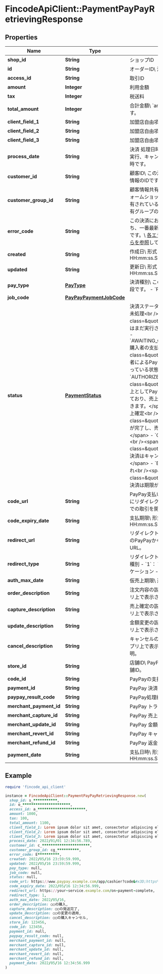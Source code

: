 # FincodeApiClient::PaymentPayPayRetrievingResponse

## Properties

| Name | Type | Description | Notes |
| ---- | ---- | ----------- | ----- |
| **shop_id** | **String** | ショップID  | [optional] |
| **id** | **String** | オーダーID\\ 決済情報のIDです。  | [optional] |
| **access_id** | **String** | 取引ID  | [optional] |
| **amount** | **Integer** | 利用金額  | [optional] |
| **tax** | **Integer** | 税送料  | [optional] |
| **total_amount** | **Integer** | 合計金額\\ &#x60;amount&#x60;と&#x60;tax&#x60;の合計値です。  | [optional] |
| **client_field_1** | **String** | 加盟店自由項目 1  | [optional] |
| **client_field_2** | **String** | 加盟店自由項目 2  | [optional] |
| **client_field_3** | **String** | 加盟店自由項目 3  | [optional] |
| **process_date** | **String** | 決済 処理日時\\ 決済の各種処理（決済実行、キャンセルなど）が行われた日時です。  | [optional] |
| **customer_id** | **String** | 顧客ID\\ この決済の請求先となる顧客情報のIDです。  | [optional] |
| **customer_group_id** | **String** | 顧客情報共有グループID\\ プラットフォームショップにおいて顧客情報が共有されている場合、顧客が所属する共有グループのIDです。  | [optional] |
| **error_code** | **String** | この決済において発生したエラーのうち、一番最新のエラーのエラーコードです。\\ [各エラーコードの定義はこちらを参照](https://docs.fincode.jp/develop_support/error)して確認できます。  | [optional] |
| **created** | **String** | 作成日\\ 形式：&#x60;yyyy/MM/dd HH:mm:ss.SSS&#x60;  | [optional] |
| **updated** | **String** | 更新日\\ 形式：&#x60;yyyy/MM/dd HH:mm:ss.SSS&#x60;  | [optional] |
| **pay_type** | [**PayType**](PayType.md) | 決済種別\\ この決済で利用する決済手段です。  - &#x60;Paypay&#x60;: PayPay  | [optional] |
| **job_code** | [**PayPayPaymentJobCode**](PayPayPaymentJobCode.md) |  | [optional] |
| **status** | [**PaymentStatus**](PaymentStatus.md) | 決済ステータス  - &#x60;UNPROCESSED&#x60;: 未処理&lt;br /&gt;&lt;span class&#x3D;\&quot;smallText\&quot;&gt;請求はまだ実行されていません。&lt;/span&gt; - &#x60;AWAITING_CUSTOMER_PAYMENT&#x60;: 購入者の支払い待ち&lt;br /&gt;&lt;span class&#x3D;\&quot;smallText\&quot;&gt;購入者によるPayPay上での取引承認を待っている状態。&lt;/span&gt; - &#x60;AUTHORIZED&#x60;: 仮売上&lt;br /&gt;&lt;span class&#x3D;\&quot;smallText\&quot;&gt;仮売上としてPayPay残高の確保が完了しており、売上確定により請求を完了できます。&lt;/span&gt; - &#x60;CAPTURED&#x60;: 売上確定&lt;br /&gt;&lt;span class&#x3D;\&quot;smallText\&quot;&gt;請求が完了し、売上が確定しています。&lt;/span&gt; - &#x60;CANCELED&#x60;: キャンセル&lt;br /&gt;&lt;span class&#x3D;\&quot;smallText\&quot;&gt;この決済はキャンセルされました。&lt;/span&gt; - &#x60;EXPIRED&#x60;: 決済の期限切れ&lt;br /&gt;&lt;span class&#x3D;\&quot;smallText\&quot;&gt;この決済は期限が切れています。&lt;/span&gt;  | [optional] |
| **code_url** | **String** | PayPay支払いURL\\ 購入者をこのURLにリダイレクトすることでPayPay上での取引を開始します。  | [optional] |
| **code_expiry_date** | **String** | 支払期限\\ 形式： &#x60;yyyy/MM/dd HH:mm:ss.SSS&#x60;  | [optional] |
| **redirect_url** | **String** | リダイレクトURL\\ 決済が完了した際のPayPayからのリダイレクト先URL。  | [optional] |
| **redirect_type** | **String** | リダイレクト先種別\\ &#x60;redirect_url&#x60;の種別  - &#x60;1&#x60;： Webページ／Webアプリケーション - &#x60;2&#x60;： ネイティブアプリ  | [optional] |
| **auth_max_date** | **String** | 仮売上期限\\ 形式： &#x60;yyyy/MM/dd&#x60;  | [optional] |
| **order_description** | **String** | 注文内容の説明\\ 購入者のPayPayアプリ上で表示される注文内容の説明。  | [optional] |
| **capture_description** | **String** | 売上確定の説明\\ 購入者のPayPayアプリ上で表示される売上確定の説明。  | [optional] |
| **update_description** | **String** | 金額変更の説明\\ 購入者のPayPayアプリ上で表示される金額変更の説明。  | [optional] |
| **cancel_description** | **String** | キャンセルの説明\\ 購入者のPayPayアプリ上で表示されるキャンセルの説明。  | [optional] |
| **store_id** | **String** | 店舗ID\\ PayPayによって発行された店舗ID。  | [optional] |
| **code_id** | **String** | PayPayの支払いコードID  | [optional] |
| **payment_id** | **String** | PayPay 決済ID  | [optional] |
| **paypay_result_code** | **String** | PayPay処理結果コード  | [optional] |
| **merchant_payment_id** | **String** | PayPay トランザクションID  | [optional] |
| **merchant_capture_id** | **String** | PayPay 売上確定ID  | [optional] |
| **merchant_update_id** | **String** | PayPay 金額変更ID  | [optional] |
| **merchant_revert_id** | **String** | PayPay キャンセルID  | [optional] |
| **merchant_refund_id** | **String** | PayPay 返金ID  | [optional] |
| **payment_date** | **String** | 支払日時\\ 形式： &#x60;yyyy/MM/dd HH:mm:ss.SSS&#x60;  | [optional] |

## Example

```ruby
require 'fincode_api_client'

instance = FincodeApiClient::PaymentPayPayRetrievingResponse.new(
  shop_id: s_***********,
  id: o_**********************,
  access_id: a_**********************,
  amount: 1000,
  tax: 100,
  total_amount: 1100,
  client_field_1: Lorem ipsum dolor sit amet, consectetur adipiscing elit, sed do eiusmod tempor incididunt ut labore,
  client_field_2: Lorem ipsum dolor sit amet, consectetur adipiscing elit, sed do eiusmod tempor incididunt ut labore,
  client_field_3: Lorem ipsum dolor sit amet, consectetur adipiscing elit, sed do eiusmod tempor incididunt ut labore,
  process_date: 2022/01/01 12:34:56.789,
  customer_id: c_**********************,
  customer_group_id: cg_**********,
  error_code: E**********,
  created: 2022/05/16 23:59:59.999,
  updated: 2022/05/16 23:59:59.999,
  pay_type: null,
  job_code: null,
  status: null,
  code_url: https://www.paypay.example.com/app/cashier?code&#x3D;https%3A%2F%2Fqr.paypay.example.com%2F0123456789abcdefghijklm,
  code_expiry_date: 2022/05/16 12:34:56.999,
  redirect_url: https://your-service.example.com/on-payment-complete,
  redirect_type: 1,
  auth_max_date: 2022/05/16,
  order_description: ○○の購入,
  capture_description: ○○の発送完了,
  update_description: ○○の変更の適用,
  cancel_description: ○○の購入キャンセル,
  store_id: 123456,
  code_id: 123456,
  payment_id: null,
  paypay_result_code: null,
  merchant_payment_id: null,
  merchant_capture_id: null,
  merchant_update_id: null,
  merchant_revert_id: null,
  merchant_refund_id: null,
  payment_date: 2022/05/16 12:34:56.999
)
```

